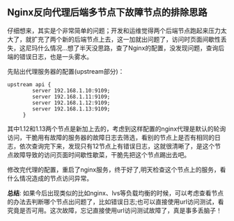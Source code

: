 ## Nginx反向代理后端多节点下故障节点的排除思路

仔细想来，其实是个非常简单的问题；开发和运维觉得两个后端节点跑起来压力太大了，就扩充了两个新的后端节点上去，这一加就出问题了，访问时页面间歇性丢失，这尼玛什么情况...想了半天没思路，查了Nginx的配置，没发现问题，查询后端的错误日志，也是一头雾水。

先贴出代理服务器的配置(upstream部分)：

```
upstream api {
        server 192.168.1.10:9109;
        server 192.168.1.11:9109;
        server 192.168.1.12:9109;
        server 192.168.1.13:9109;
     }
```

其中1.12和1.13两个节点是新加上去的，考虑到这样配置的nginx代理是默认的轮询访问，干脆用有故障的服务器的故障日志去筛选，看别的节点上是否有相同的日志，依次查询完下来，发现只有12节点上有错误日志，这就很清晰了，是这个节点故障导致的访问页面时间歇性歇菜，干脆先把这个节点踢出去吧。

修改完代理的配置，重启了nginx服务，终于好了,明天检查这个节点上的服务，看什么情况造成的节点访问异常。

**总结**: 如果今后出现类似的比如nginx、lvs等负载均衡的时候，可以考虑查看节点的办法去判断哪个节点出问题了，比如错误日志;也可以直接使用url访问测试，看究竟是否可用。这次故障，忘记直接使用url访问测试故障了，真是事多丢脑子！
